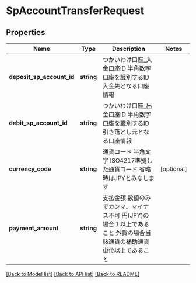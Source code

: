 # SpAccountTransferRequest

## Properties
Name | Type | Description | Notes
------------ | ------------- | ------------- | -------------
**deposit_sp_account_id** | **string** | つかいわけ口座_入金口座ID 半角数字 口座を識別するID　入金先となる口座情報 | 
**debit_sp_account_id** | **string** | つかいわけ口座_出金口座ID 半角数字 口座を識別するID　引き落とし元となる口座情報 | 
**currency_code** | **string** | 通貨コード 半角文字 ISO4217準拠した通貨コード 省略時はJPYとみなします | [optional] 
**payment_amount** | **string** | 支払金額 数値のみでカンマ、マイナス不可 円(JPY)の場合１以上であること 外貨の場合当該通貨の補助通貨単位以上であること | 

[[Back to Model list]](../README.md#documentation-for-models) [[Back to API list]](../README.md#documentation-for-api-endpoints) [[Back to README]](../README.md)


